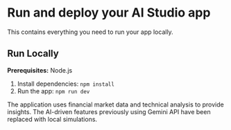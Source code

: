 
# Run and deploy your AI Studio app

This contains everything you need to run your app locally.

## Run Locally

**Prerequisites:** Node.js

1. Install dependencies:
   `npm install`
2. Run the app:
   `npm run dev`

The application uses financial market data and technical analysis to provide insights. The AI-driven features previously using Gemini API have been replaced with local simulations.
